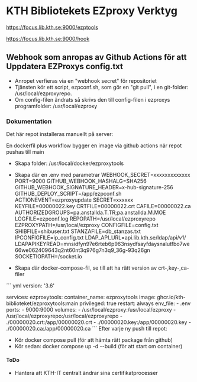 # KTH Bibliotekets EZproxy Verktyg

https://focus.lib.kth.se:9000/ezptools

https://focus.lib.kth.se:9000/hook

## Webhook som anropas av Github Actions för att Uppdatera EZProxys config.txt

- Anropet verfieras via en "webhook secret" för repositoriet
- Tjänsten kör ett script, ezpconf.sh, som gör en "git pull", i en git-folder: /usr/local/ezproxyrepo.
- Om config-filen ändrats så skrivs den till config-filen i ezproxys programfolder: /usr/local/ezproxy

### Dokumentation

Det här repot installeras manuellt på server:

En dockerfil plus workflow bygger en image via github actions när repot pushas till main

- Skapa folder: /usr/local/docker/ezproxytools

- Skapa där en .env med parametrar
    WEBHOOK_SECRET=xxxxxxxxxxxxx
    PORT=9000
    GITHUB_WEBHOOK_HASHALG=SHA256
    GITHUB_WEBHOOK_SIGNATURE_HEADER=x-hub-signature-256
    GITHUB_DEPLOY_SCRIPT=/app/ezpconf.sh
    ACTIONEVENT=ezproxyupdate
    SECRET=xxxxxx
    KEYFILE=00000022.key
    CRTFILE=00000022.crt
    CAFILE=00000022.ca
    AUTHORIZEDGROUPS=pa.anstallda.T.TR;pa.anstallda.M.MOE
    LOGFILE=ezpconf.log
    REPOPATH=/usr/local/ezproxyrepo
    EZPROXYPATH=/usr/local/ezproxy
    CONFIGFILE=config.txt
    SHIBFILE=shibuser.txt
    STANZAFILE=db_stanzas.txt
    IPCONFIGFILE=ip_config.txt
    LDAP_API_URL=api.lib.kth.se/ldap/api/v1/
    LDAPAPIKEYREAD=mnsidfyn97e6rteb6p963nsydfsayfdaysnalutfbo7we66we062409643q2nt60nt3q976g7n3q9_36g-93q26gn
    SOCKETIOPATH=/socket.io

- Skapa där docker-compose-fil, se till att ha rätt version av crt-,key-,ca- filer

´´´ yml
version: '3.6'

services:
  ezproxytools:
    container_name: ezproxytools
    image: ghcr.io/kth-biblioteket/ezproxytools:main
    privileged: true
    restart: always
    env_file:
      - .env
    ports:
      - 9000:9000
    volumes:
      - /usr/local/ezproxy:/usr/local/ezproxy
      - /usr/local/ezproxyrepo:/usr/local/ezproxyrepo
      - ./00000020.crt:/app/00000020.crt
      - ./00000020.key:/app/00000020.key
      - ./00000020.ca:/app/00000020.ca
´´´
Efter varje ny push till repot:
- Kör docker compose pull (för att hämta rätt package från github)
- Kör sedan: docker compose up -d --build (för att start om container)

#### ToDo
- Hantera att KTH-IT centralt ändrar sina certifikatprocesser